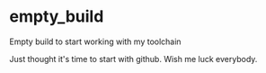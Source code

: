 # empty_build
Empty build to start working with my toolchain

Just thought it's time to start with github. Wish me luck everybody.
